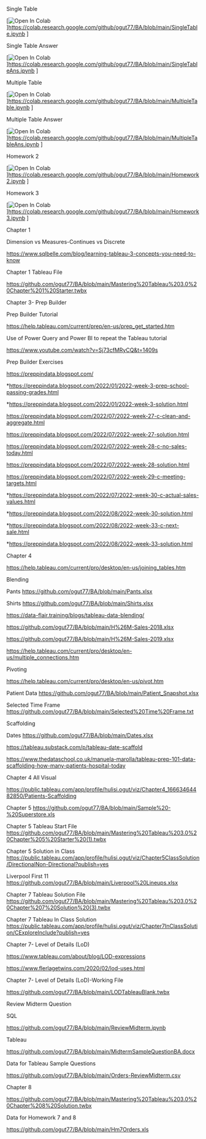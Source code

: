 Single Table

[![Open In Colab](https://colab.research.google.com/assets/colab-badge.svg)]https://colab.research.google.com/github/ogut77/BA/blob/main/SingleTable.ipynb ]

Single Table Answer

[![Open In Colab](https://colab.research.google.com/assets/colab-badge.svg)]https://colab.research.google.com/github/ogut77/BA/blob/main/SingleTableAns.ipynb ]

Multiple Table

[![Open In Colab](https://colab.research.google.com/assets/colab-badge.svg)]https://colab.research.google.com/github/ogut77/BA/blob/main/MultipleTable.ipynb ]

Multiple Table Answer

[![Open In Colab](https://colab.research.google.com/assets/colab-badge.svg)]https://colab.research.google.com/github/ogut77/BA/blob/main/MultipleTableAns.ipynb ]

Homework 2

[![Open In Colab](https://colab.research.google.com/assets/colab-badge.svg)]https://colab.research.google.com/github/ogut77/BA/blob/main/Homework2.ipynb ]

Homework 3

[![Open In Colab](https://colab.research.google.com/assets/colab-badge.svg)]https://colab.research.google.com/github/ogut77/BA/blob/main/Homework3.ipynb ]



Chapter 1

Dimension vs Measures-Continues vs Discrete

https://www.sqlbelle.com/blog/learning-tableau-3-concepts-you-need-to-know

Chapter 1 Tableau File

https://github.com/ogut77/BA/blob/main/Mastering%20Tableau%203.0%20Chapter%201%20Starter.twbx

Chapter 3- Prep Builder

Prep Builder Tutorial

https://help.tableau.com/current/prep/en-us/prep_get_started.htm

Use of Power Query and Power BI to repeat the Tableau tutorial 

https://www.youtube.com/watch?v=Sj73cfMRyCQ&t=1409s

Prep Builder Exercises

https://preppindata.blogspot.com/

*https://preppindata.blogspot.com/2022/01/2022-week-3-prep-school-passing-grades.html

*https://preppindata.blogspot.com/2022/01/2022-week-3-solution.html

https://preppindata.blogspot.com/2022/07/2022-week-27-c-clean-and-aggregate.html

https://preppindata.blogspot.com/2022/07/2022-week-27-solution.html

https://preppindata.blogspot.com/2022/07/2022-week-28-c-no-sales-today.html

https://preppindata.blogspot.com/2022/07/2022-week-28-solution.html

https://preppindata.blogspot.com/2022/07/2022-week-29-c-meeting-targets.html

*https://preppindata.blogspot.com/2022/07/2022-week-30-c-actual-sales-values.html

*https://preppindata.blogspot.com/2022/08/2022-week-30-solution.html

*https://preppindata.blogspot.com/2022/08/2022-week-33-c-next-sale.html

*https://preppindata.blogspot.com/2022/08/2022-week-33-solution.html



Chapter 4

https://help.tableau.com/current/pro/desktop/en-us/joining_tables.htm



Blending 

Pants
https://github.com/ogut77/BA/blob/main/Pants.xlsx

Shirts
https://github.com/ogut77/BA/blob/main/Shirts.xlsx

https://data-flair.training/blogs/tableau-data-blending/

https://github.com/ogut77/BA/blob/main/H%26M-Sales-2018.xlsx

https://github.com/ogut77/BA/blob/main/H%26M-Sales-2019.xlsx

https://help.tableau.com/current/pro/desktop/en-us/multiple_connections.htm

Pivoting

https://help.tableau.com/current/pro/desktop/en-us/pivot.htm

Patient Data
https://github.com/ogut77/BA/blob/main/Patient_Snapshot.xlsx

Selected Time Frame
https://github.com/ogut77/BA/blob/main/Selected%20Time%20Frame.txt



Scaffolding

Dates 
https://github.com/ogut77/BA/blob/main/Dates.xlsx

https://tableau.substack.com/p/tableau-date-scaffold

https://www.thedataschool.co.uk/manuela-marolla/tableau-prep-101-data-scaffolding-how-many-patients-hospital-today

Chapter 4 All Visual

https://public.tableau.com/app/profile/hulisi.ogut/viz/Chapter4_16663464482850/Patients-Scaffolding

Chapter 5
https://github.com/ogut77/BA/blob/main/Sample%20-%20Superstore.xls

Chapter 5 Tableau Start File
https://github.com/ogut77/BA/blob/main/Mastering%20Tableau%203.0%20Chapter%205%20Starter%20(1).twbx

Chapter 5 Solution in Class
https://public.tableau.com/app/profile/hulisi.ogut/viz/Chapter5ClassSolution/DirectionalNon-Directional?publish=yes

Liverpool First 11 
https://github.com/ogut77/BA/blob/main/Liverpool%20Lineups.xlsx

Chapter 7 Tableau Solution File
https://github.com/ogut77/BA/blob/main/Mastering%20Tableau%203.0%20Chapter%207%20Solution%20(3).twbx

Chapter 7 Tableau In Class Solution
https://public.tableau.com/app/profile/hulisi.ogut/viz/Chapter7InClassSolution/CExploreInclude?publish=yes

Chapter 7- Level of Details (LoD)

https://www.tableau.com/about/blog/LOD-expressions

https://www.flerlagetwins.com/2020/02/lod-uses.html

Chapter 7- Level of Details (LoD)-Working File

https://github.com/ogut77/BA/blob/main/LODTableauBlank.twbx

Review Midterm Question

SQL

https://github.com/ogut77/BA/blob/main/ReviewMidterm.ipynb

Tableau

https://github.com/ogut77/BA/blob/main/MidtermSampleQuestionBA.docx

Data for Tableau Sample Questions

https://github.com/ogut77/BA/blob/main/Orders-ReviewMidterm.csv

Chapter 8

https://github.com/ogut77/BA/blob/main/Mastering%20Tableau%203.0%20Chapter%208%20Solution.twbx

Data for Homework 7 and 8

https://github.com/ogut77/BA/blob/main/Hm7Orders.xls

